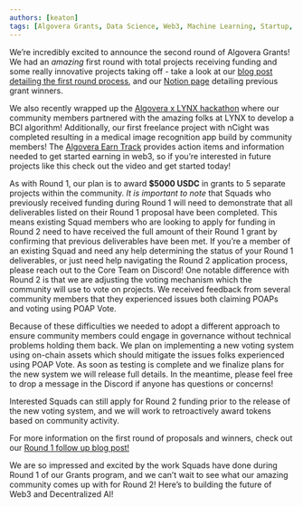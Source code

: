```yaml
---
authors: [keaton]
tags: [Algovera Grants, Data Science, Web3, Machine Learning, Startup, Ocean Protocol, DAOHaus, DAO, Algovera Squads]
--- 
```



We’re incredibly excited to announce the second round of Algovera Grants! We had an *amazing* first round with total projects receiving funding and some really innovative projects taking off - take a look at our [blog post detailing the first round process](https://20algovera/), and our [Notion page](https://www.notion.so/Squads-194768658a044302a0cdc24d5d758b9d) detailing previous grant winners.

<!--truncate-->

We also recently wrapped up the [Algovera x LYNX hackathon](https://www.youtube.com/watch?v=O05nH1kzgWE) where our community members partnered with the amazing folks at LYNX to develop a BCI algorithm! Additionally, our first freelance project with nCight was completed resulting in a medical image recognition app build by community members! The [Algovera Earn Track](https://docs.algovera.ai/docs/Tracks/Earn%20Track/Earn%20an%20Income) provides action items and information needed to get started earning in web3, so if you’re interested in future projects like this check out the video and get started today!

As with Round 1, our plan is to award **$5000 USDC** in grants to 5 separate projects within the community. *It is important to note* that Squads who previously received funding during Round 1 will need to demonstrate that all deliverables listed on their Round 1 proposal have been completed. This means existing Squad members who are looking to apply for funding in Round 2 need to have received the full amount of their Round 1 grant by confirming that previous deliverables have been met. If you’re a member of an existing Squad and need any help determining the status of your Round 1 deliverables, or just need help navigating the Round 2 application process, please reach out to the Core Team on Discord! One notable difference with Round 2 is that we are adjusting the voting mechanism which the community will use to vote on projects. We received feedback from several community members that they experienced issues both claiming POAPs and voting using POAP Vote.

Because of these difficulties we needed to adopt a different approach to ensure community members could engage in governance without technical problems holding them back. We plan on implementing a new voting system using on-chain assets which should mitigate the issues folks experienced using POAP Vote. As soon as testing is complete and we finalize plans for the new system we will release full details. In the meantime, please feel free to drop a message in the Discord if anyone has questions or concerns!

Interested Squads can still apply for Round 2 funding prior to the release of the new voting system, and we will work to retroactively award tokens based on community activity.

For more information on the first round of proposals and winners, check out our [Round 1 follow up blog post!](https://docs.algovera.ai/blog/2022/01/27/grant%20recipients%20for%20algovera%20grants%20r1/)

We are so impressed and excited by the work Squads have done during Round 1 of our Grants program, and we can’t wait to see what our amazing community comes up with for Round 2! Here’s to building the future of Web3 and Decentralized AI!